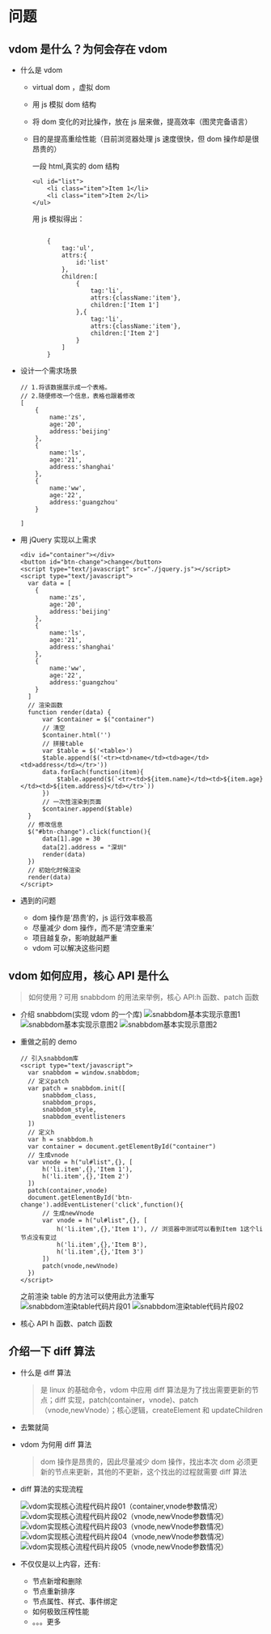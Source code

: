 # 问题

## vdom 是什么？为何会存在 vdom

- 什么是 vdom

  - virtual dom ，虚拟 dom
  - 用 js 模拟 dom 结构
  - 将 dom 变化的对比操作，放在 js 层来做，提高效率（图灵完备语言）
  - 目的是提高重绘性能（目前浏览器处理 js 速度很快，但 dom 操作却是很昂贵的）

    一段 html,真实的 dom 结构

    ```
    <ul id="list">
        <li class="item">Item 1</li>
        <li class="item">Item 2</li>
    </ul>

    ```

    用 js 模拟得出：

    ```

        {
            tag:'ul',
            attrs:{
                id:'list'
            },
            children:[
                {
                    tag:'li',
                    attrs:{className:'item'},
                    children:['Item 1']
                },{
                    tag:'li',
                    attrs:{className:'item'},
                    children:['Item 2']
                }
            ]
        }

    ```

- 设计一个需求场景

  ```
  // 1.将该数据展示成一个表格。
  // 2.随便修改一个信息，表格也跟着修改
  [
      {
          name:'zs',
          age:'20',
          address:'beijing'
      },
      {
          name:'ls',
          age:'21',
          address:'shanghai'
      },
      {
          name:'ww',
          age:'22',
          address:'guangzhou'
      }

  ]
  ```

- 用 jQuery 实现以上需求
  ```
  <div id="container"></div>
  <button id="btn-change">change</button>
  <script type="text/javascript" src="./jquery.js"></script>
  <script type="text/javascript">
    var data = [
      {
          name:'zs',
          age:'20',
          address:'beijing'
      },
      {
          name:'ls',
          age:'21',
          address:'shanghai'
      },
      {
          name:'ww',
          age:'22',
          address:'guangzhou'
      }
    ]
    // 渲染函数
    function render(data) {
        var $container = $("container")
        // 清空
        $container.html('')
        // 拼接table
        var $table = $('<table>')
        $table.append($('<tr><td>name</td><td>age</td><td>address</td></tr>'))
        data.forEach(function(item){
            $table.append($(`<tr><td>${item.name}</td><td>${item.age}</td><td>${item.address}</td></tr>`))
        })
        // 一次性渲染到页面
        $container.append($table)
    }
    // 修改信息
    $("#btn-change").click(function(){
        data[1].age = 30
        data[2].address = "深圳"
        render(data)
    })
    // 初始化时候渲染
    render(data)
  </script>
  ```
- 遇到的问题
  - dom 操作是‘昂贵’的，js 运行效率极高
  - 尽量减少 dom 操作，而不是‘清空重来’
  - 项目越复杂，影响就越严重
  - vdom 可以解决这些问题

## vdom 如何应用，核心 API 是什么

> 如何使用？可用 snabbdom 的用法来举例，核心 API:h 函数、patch 函数

- 介绍 snabbdom(实现 vdom 的一个库)
  ![snabbdom基本实现示意图1](./images/snabbdom01.png)
  ![snabbdom基本实现示意图2](./images/snabbdom02.png)
  ![snabbdom基本实现示意图2](./images/snabbdom03.png)
- 重做之前的 demo

  ```
  // 引入snabbdom库
  <script type="text/javascript">
    var snabbdom = window.snabbdom;
    // 定义patch
    var patch = snabbdom.init([
        snabbdom_class,
        snabbdom_props,
        snabbdom_style,
        snabbdom_eventlisteners
    ])
    // 定义h
    var h = snabbdom.h
    var container = document.getElementById("container")
    // 生成vnode
    var vnode = h("ul#list",{}, [
        h('li.item',{},'Item 1'),
        h('li.item',{},'Item 2')
    ])
    patch(container,vnode)
    document.getElementById('btn-change').addEventListener('click',function(){
        // 生成newVnode
        var vnode = h("ul#list",{}, [
            h('li.item',{},'Item 1'), // 浏览器中测试可以看到Item 1这个li节点没有变过
            h('li.item',{},'Item B'),
            h('li.item',{},'Item 3')
        ])
        patch(vnode,newVnode)
    })
  </script>

  ```

  之前渲染 table 的方法可以使用此方法重写
  ![snabbdom渲染table代码片段01](./images/snabbdom04.png)
  ![snabbdom渲染table代码片段02](./images/snabbdom05.png)

- 核心 API
  h 函数、patch 函数

## 介绍一下 diff 算法

- 什么是 diff 算法
  > 是 linux 的基础命令，vdom 中应用 diff 算法是为了找出需要更新的节点；diff 实现，patch(container，vnode)、patch（vnode,newVnode）；核心逻辑，createElement 和 updateChildren
- 去繁就简
- vdom 为何用 diff 算法
  > dom 操作是昂贵的，因此尽量减少 dom 操作，找出本次 dom 必须更新的节点来更新，其他的不更新，这个找出的过程就需要 diff 算法
- diff 算法的实现流程

  ![vdom实现核心流程代码片段01（container,vnode参数情况）](./images/vnode01.png)
  ![vdom实现核心流程代码片段02（vnode,newVnode参数情况）](./images/vnode02.png)
  ![vdom实现核心流程代码片段03（vnode,newVnode参数情况）](./images/vnode03.png)
  ![vdom实现核心流程代码片段04（vnode,newVnode参数情况）](./images/vnode04.png)
  ![vdom实现核心流程代码片段05（vnode,newVnode参数情况）](./images/vnode05.png)

- 不仅仅是以上内容，还有:
  - 节点新增和删除
  - 节点重新排序
  - 节点属性、样式、事件绑定
  - 如何极致压榨性能
  - 。。。更多
